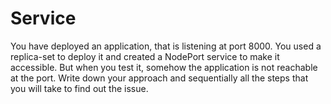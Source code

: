 # Service

You have deployed an application, that is listening at port 8000.
You used a replica-set to deploy it and created a NodePort service to make it accessible.
But when you test it, somehow the application is not reachable at the port.
Write down your approach and sequentially all the steps that you will take to find out the issue.

